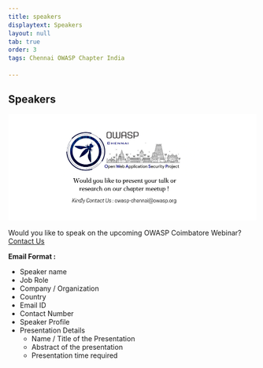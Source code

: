```yaml
---
title: speakers
displaytext: Speakers
layout: null
tab: true
order: 3
tags: Chennai OWASP Chapter India

---
```

## Speakers

<img src="assets/images/call_for_papers.png"/>

Would you like to speak on the upcoming OWASP Coimbatore Webinar? [Contact Us](mailto:adithyanak@owasp.org)

**Email Format :**

- Speaker name
- Job Role
- Company / Organization
- Country
- Email ID
- Contact Number
- Speaker Profile
- Presentation Details
    - Name / Title of the Presentation
    - Abstract of the presentation
    - Presentation time required
